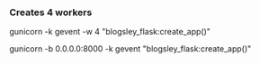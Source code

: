 ### Creates 4 workers
gunicorn -k gevent -w 4 "blogsley_flask:create_app()"

gunicorn -b 0.0.0.0:8000 -k gevent "blogsley_flask:create_app()"